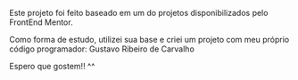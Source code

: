 Este projeto foi feito baseado em um do projetos disponibilizados pelo FrontEnd Mentor.

Como forma de estudo, utilizei sua base e criei um projeto com meu próprio código
programador: Gustavo Ribeiro de Carvalho

Espero que gostem!! ^^
